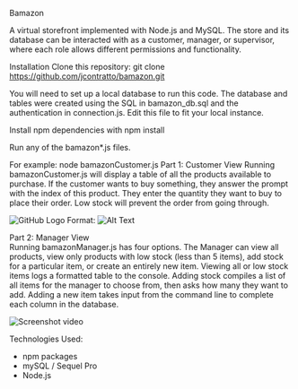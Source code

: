 Bamazon 

A virtual storefront implemented with Node.js and MySQL. The store and its database can be interacted with as a customer, manager, or supervisor, where each role allows different permissions and functionality.

Installation
Clone this repository: git clone https://github.com/jcontratto/bamazon.git

You will need to set up a local database to run this code. The database and tables were created using the SQL in bamazon_db.sql and the authentication in connection.js. Edit this file to fit your local instance.

Install npm dependencies with npm install

Run any of the bamazon*.js files.

For example: node bamazonCustomer.js
Part 1: Customer View
Running bamazonCustomer.js will display a table of all the products available to purchase. If the customer wants to buy something, they answer the prompt with the index of this product. They enter the quantity they want to buy to place their order. Low stock will prevent the order from going through.


![GitHub Logo](/images/bamazonCustomer.gif)
Format: ![Alt Text](https://C:/Usersjohnm/Desktop/bamazon/bamazonCustomer.gif)

Part 2: Manager View  
Running bamazonManager.js has four options. The Manager can view all products, view only products with low stock (less than 5 items), add stock for a particular item, or create an entirely new item. Viewing all or low stock items logs a formatted table to the console. Adding stock compiles a list of all items for the manager to choose from, then asks how many they want to add. Adding a new item takes input from the command line to complete each column in the database.

![Screenshot video](https://github.com/jcontratto/bamazonManager.gif)

Technologies Used:
* npm packages
* mySQL / Sequel Pro
* Node.js

